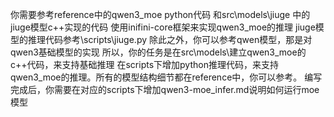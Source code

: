 你需要参考reference中的qwen3_moe python代码
和src\models\jiuge 中的jiuge模型c++实现的代码
使用inifini-core框架来实现qwen3_moe的推理
jiuge模型的推理代码参考\scripts\jiuge.py
除此之外，你可以参考qwen模型，那是对qwen3基础模型的实现
所以，你的任务是在src\models\建立qwen3_moe的c++代码，来支持基础推理
在scripts下增加python推理代码，来支持qwen3_moe的推理。所有的模型结构细节都在reference中，你可以参考。
编写完成后，你需要在对应的scripts下增加qwen3-moe_infer.md说明如何运行moe模型
